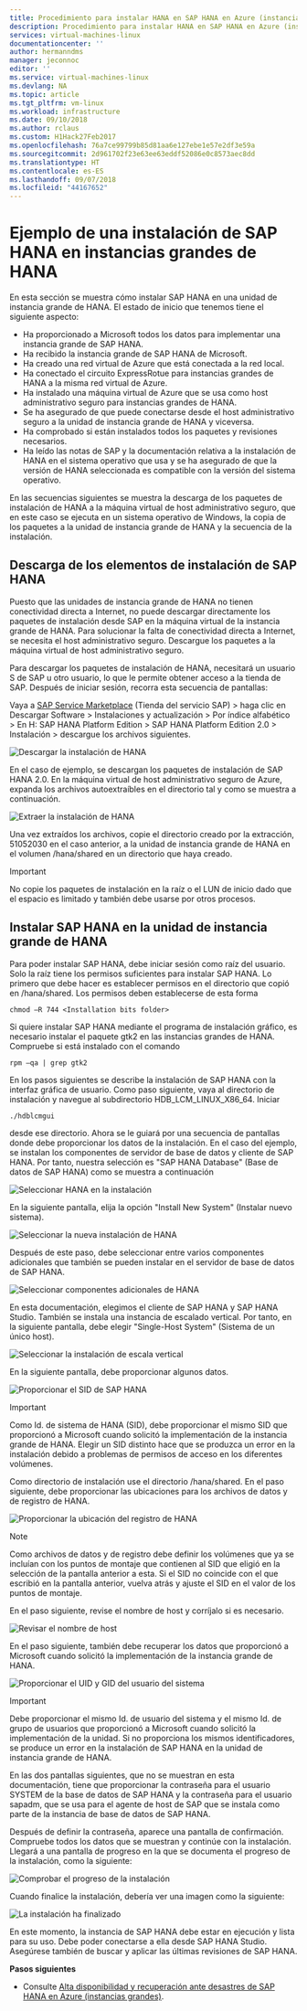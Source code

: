 ```yaml
---
title: Procedimiento para instalar HANA en SAP HANA en Azure (instancias grandes) | Microsoft Docs
description: Procedimiento para instalar HANA en SAP HANA en Azure (instancias grandes).
services: virtual-machines-linux
documentationcenter: ''
author: hermanndms
manager: jeconnoc
editor: ''
ms.service: virtual-machines-linux
ms.devlang: NA
ms.topic: article
ms.tgt_pltfrm: vm-linux
ms.workload: infrastructure
ms.date: 09/10/2018
ms.author: rclaus
ms.custom: H1Hack27Feb2017
ms.openlocfilehash: 76a7ce99799b85d81aa6e127ebe1e57e2df3e59a
ms.sourcegitcommit: 2d961702f23e63ee63eddf52086e0c8573aec8dd
ms.translationtype: HT
ms.contentlocale: es-ES
ms.lasthandoff: 09/07/2018
ms.locfileid: "44167652"
---
```

# <a name="example-of-an-sap-hana-installation-on-hana-large-instances"></a>Ejemplo de una instalación de SAP HANA en instancias grandes de HANA

En esta sección se muestra cómo instalar SAP HANA en una unidad de instancia grande de HANA. El estado de inicio que tenemos tiene el siguiente aspecto:

- Ha proporcionado a Microsoft todos los datos para implementar una instancia grande de SAP HANA.
- Ha recibido la instancia grande de SAP HANA de Microsoft.
- Ha creado una red virtual de Azure que está conectada a la red local.
- Ha conectado el circuito ExpressRotue para instancias grandes de HANA a la misma red virtual de Azure.
- Ha instalado una máquina virtual de Azure que se usa como host administrativo seguro para instancias grandes de HANA.
- Se ha asegurado de que puede conectarse desde el host administrativo seguro a la unidad de instancia grande de HANA y viceversa.
- Ha comprobado si están instalados todos los paquetes y revisiones necesarios.
- Ha leído las notas de SAP y la documentación relativa a la instalación de HANA en el sistema operativo que usa y se ha asegurado de que la versión de HANA seleccionada es compatible con la versión del sistema operativo.

En las secuencias siguientes se muestra la descarga de los paquetes de instalación de HANA a la máquina virtual de host administrativo seguro, que en este caso se ejecuta en un sistema operativo de Windows, la copia de los paquetes a la unidad de instancia grande de HANA y la secuencia de la instalación.

## <a name="download-of-the-sap-hana-installation-bits"></a>Descarga de los elementos de instalación de SAP HANA
Puesto que las unidades de instancia grande de HANA no tienen conectividad directa a Internet, no puede descargar directamente los paquetes de instalación desde SAP en la máquina virtual de la instancia grande de HANA. Para solucionar la falta de conectividad directa a Internet, se necesita el host administrativo seguro. Descargue los paquetes a la máquina virtual de host administrativo seguro.

Para descargar los paquetes de instalación de HANA, necesitará un usuario S de SAP u otro usuario, lo que le permite obtener acceso a la tienda de SAP. Después de iniciar sesión, recorra esta secuencia de pantallas:

Vaya a [SAP Service Marketplace](https://support.sap.com/en/index.html) (Tienda del servicio SAP) > haga clic en Descargar Software > Instalaciones y actualización > Por índice alfabético > En H: SAP HANA Platform Edition > SAP HANA Platform Edition 2.0 > Instalación > descargue los archivos siguientes.

![Descargar la instalación de HANA](./media/hana-installation/image16_download_hana.PNG)

En el caso de ejemplo, se descargan los paquetes de instalación de SAP HANA 2.0. En la máquina virtual de host administrativo seguro de Azure, expanda los archivos autoextraíbles en el directorio tal y como se muestra a continuación.

![Extraer la instalación de HANA](./media/hana-installation/image17_extract_hana.PNG)

Una vez extraídos los archivos, copie el directorio creado por la extracción, 51052030 en el caso anterior, a la unidad de instancia grande de HANA en el volumen /hana/shared en un directorio que haya creado.

> [!Important]
> No copie los paquetes de instalación en la raíz o el LUN de inicio dado que el espacio es limitado y también debe usarse por otros procesos.


## <a name="install-sap-hana-on-the-hana-large-instance-unit"></a>Instalar SAP HANA en la unidad de instancia grande de HANA
Para poder instalar SAP HANA, debe iniciar sesión como raíz del usuario. Solo la raíz tiene los permisos suficientes para instalar SAP HANA.
Lo primero que debe hacer es establecer permisos en el directorio que copió en /hana/shared. Los permisos deben establecerse de esta forma

```
chmod –R 744 <Installation bits folder>
```

Si quiere instalar SAP HANA mediante el programa de instalación gráfico, es necesario instalar el paquete gtk2 en las instancias grandes de HANA. Compruebe si está instalado con el comando

```
rpm –qa | grep gtk2
```

En los pasos siguientes se describe la instalación de SAP HANA con la interfaz gráfica de usuario. Como paso siguiente, vaya al directorio de instalación y navegue al subdirectorio HDB_LCM_LINUX_X86_64. Iniciar

```
./hdblcmgui 
```
desde ese directorio. Ahora se le guiará por una secuencia de pantallas donde debe proporcionar los datos de la instalación. En el caso del ejemplo, se instalan los componentes de servidor de base de datos y cliente de SAP HANA. Por tanto, nuestra selección es "SAP HANA Database" (Base de datos de SAP HANA) como se muestra a continuación

![Seleccionar HANA en la instalación](./media/hana-installation/image18_hana_selection.PNG)

En la siguiente pantalla, elija la opción "Install New System" (Instalar nuevo sistema).

![Seleccionar la nueva instalación de HANA](./media/hana-installation/image19_select_new.PNG)

Después de este paso, debe seleccionar entre varios componentes adicionales que también se pueden instalar en el servidor de base de datos de SAP HANA.

![Seleccionar componentes adicionales de HANA](./media/hana-installation/image20_select_components.PNG)

En esta documentación, elegimos el cliente de SAP HANA y SAP HANA Studio. También se instala una instancia de escalado vertical. Por tanto, en la siguiente pantalla, debe elegir "Single-Host System" (Sistema de un único host). 

![Seleccionar la instalación de escala vertical](./media/hana-installation/image21_single_host.PNG)

En la siguiente pantalla, debe proporcionar algunos datos.

![Proporcionar el SID de SAP HANA](./media/hana-installation/image22_provide_sid.PNG)

> [!Important]
> Como Id. de sistema de HANA (SID), debe proporcionar el mismo SID que proporcionó a Microsoft cuando solicitó la implementación de la instancia grande de HANA. Elegir un SID distinto hace que se produzca un error en la instalación debido a problemas de permisos de acceso en los diferentes volúmenes.

Como directorio de instalación use el directorio /hana/shared. En el paso siguiente, debe proporcionar las ubicaciones para los archivos de datos y de registro de HANA.


![Proporcionar la ubicación del registro de HANA](./media/hana-installation/image23_provide_log.PNG)

> [!Note]
> Como archivos de datos y de registro debe definir los volúmenes que ya se incluían con los puntos de montaje que contienen al SID que eligió en la selección de la pantalla anterior a esta. Si el SID no coincide con el que escribió en la pantalla anterior, vuelva atrás y ajuste el SID en el valor de los puntos de montaje.

En el paso siguiente, revise el nombre de host y corríjalo si es necesario. 

![Revisar el nombre de host](./media/hana-installation/image24_review_host_name.PNG)

En el paso siguiente, también debe recuperar los datos que proporcionó a Microsoft cuando solicitó la implementación de la instancia grande de HANA. 

![Proporcionar el UID y GID del usuario del sistema](./media/hana-installation/image25_provide_guid.PNG)

> [!Important]
> Debe proporcionar el mismo Id. de usuario del sistema y el mismo Id. de grupo de usuarios que proporcionó a Microsoft cuando solicitó la implementación de la unidad. Si no proporciona los mismos identificadores, se produce un error en la instalación de SAP HANA en la unidad de instancia grande de HANA.

En las dos pantallas siguientes, que no se muestran en esta documentación, tiene que proporcionar la contraseña para el usuario SYSTEM de la base de datos de SAP HANA y la contraseña para el usuario sapadm, que se usa para el agente de host de SAP que se instala como parte de la instancia de base de datos de SAP HANA.

Después de definir la contraseña, aparece una pantalla de confirmación. Compruebe todos los datos que se muestran y continúe con la instalación. Llegará a una pantalla de progreso en la que se documenta el progreso de la instalación, como la siguiente:

![Comprobar el progreso de la instalación](./media/hana-installation/image27_show_progress.PNG)

Cuando finalice la instalación, debería ver una imagen como la siguiente:

![La instalación ha finalizado](./media/hana-installation/image28_install_finished.PNG)

En este momento, la instancia de SAP HANA debe estar en ejecución y lista para su uso. Debe poder conectarse a ella desde SAP HANA Studio. Asegúrese también de buscar y aplicar las últimas revisiones de SAP HANA.


**Pasos siguientes**

- Consulte [Alta disponibilidad y recuperación ante desastres de SAP HANA en Azure (instancias grandes)](hana-overview-high-availability-disaster-recovery.md).

